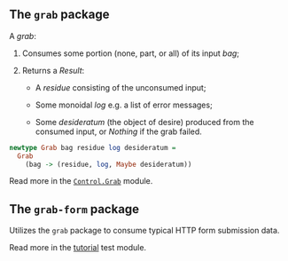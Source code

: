 ## The `grab` package

A _grab_:

  1. Consumes some portion (none, part, or all) of its input _bag_;

  2. Returns a _Result_:

      * A _residue_ consisting of the unconsumed input;

      * Some monoidal _log_ e.g. a list of error messages;

      * Some _desideratum_ (the object of desire) produced from
        the consumed input, or _Nothing_ if the grab failed.

```haskell
newtype Grab bag residue log desideratum =
  Grab
    (bag -> (residue, log, Maybe desideratum))
```

Read more in the [`Control.Grab`](grab/src/Control/Grab.hs) module.

## The `grab-form` package

Utilizes the `grab` package to consume typical HTTP form submission data.

Read more in the [tutorial](grab-form/test/Test/Tutorial.hs) test module.
